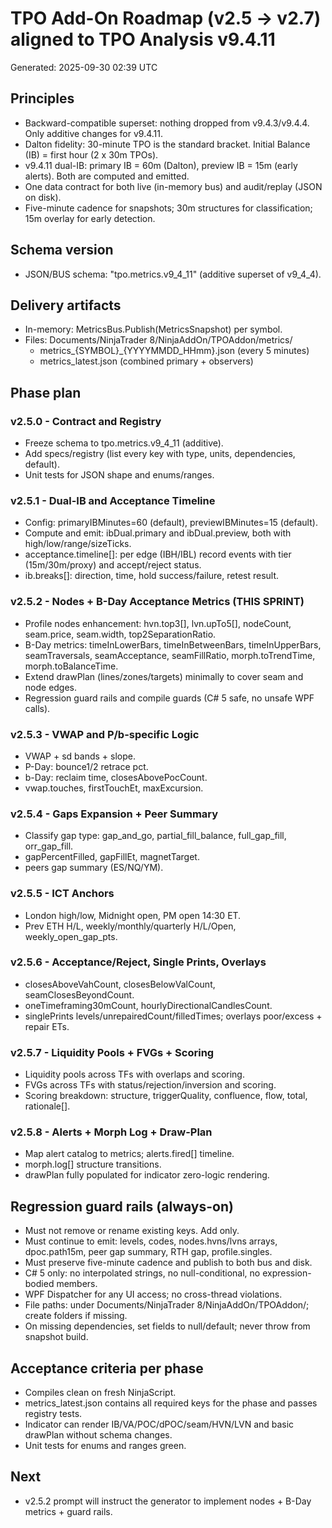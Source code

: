 
# TPO Add-On Roadmap (v2.5 -> v2.7) aligned to TPO Analysis v9.4.11
Generated: 2025-09-30 02:39 UTC

## Principles
- Backward-compatible superset: nothing dropped from v9.4.3/v9.4.4. Only additive changes for v9.4.11.
- Dalton fidelity: 30-minute TPO is the standard bracket. Initial Balance (IB) = first hour (2 x 30m TPOs).
- v9.4.11 dual-IB: primary IB = 60m (Dalton), preview IB = 15m (early alerts). Both are computed and emitted.
- One data contract for both live (in-memory bus) and audit/replay (JSON on disk).
- Five-minute cadence for snapshots; 30m structures for classification; 15m overlay for early detection.

## Schema version
- JSON/BUS schema: "tpo.metrics.v9_4_11" (additive superset of v9_4_4).

## Delivery artifacts
- In-memory: MetricsBus.Publish(MetricsSnapshot) per symbol.
- Files: Documents/NinjaTrader 8/NinjaAddOn/TPOAddon/metrics/
  - metrics_{SYMBOL}_{YYYYMMDD_HHmm}.json (every 5 minutes)
  - metrics_latest.json (combined primary + observers)

## Phase plan

### v2.5.0 - Contract and Registry
- Freeze schema to tpo.metrics.v9_4_11 (additive).
- Add specs/registry (list every key with type, units, dependencies, default).
- Unit tests for JSON shape and enums/ranges.

### v2.5.1 - Dual-IB and Acceptance Timeline
- Config: primaryIBMinutes=60 (default), previewIBMinutes=15 (default).
- Compute and emit: ibDual.primary and ibDual.preview, both with high/low/range/sizeTicks.
- acceptance.timeline[]: per edge (IBH/IBL) record events with tier (15m/30m/proxy) and accept/reject status.
- ib.breaks[]: direction, time, hold success/failure, retest result.

### v2.5.2 - Nodes + B-Day Acceptance Metrics (THIS SPRINT)
- Profile nodes enhancement: hvn.top3[], lvn.upTo5[], nodeCount, seam.price, seam.width, top2SeparationRatio.
- B-Day metrics: timeInLowerBars, timeInBetweenBars, timeInUpperBars, seamTraversals, seamAcceptance, seamFillRatio, morph.toTrendTime, morph.toBalanceTime.
- Extend drawPlan (lines/zones/targets) minimally to cover seam and node edges.
- Regression guard rails and compile guards (C# 5 safe, no unsafe WPF calls).

### v2.5.3 - VWAP and P/b-specific Logic
- VWAP + sd bands + slope.
- P-Day: bounce1/2 retrace pct.
- b-Day: reclaim time, closesAbovePocCount.
- vwap.touches, firstTouchEt, maxExcursion.

### v2.5.4 - Gaps Expansion + Peer Summary
- Classify gap type: gap_and_go, partial_fill_balance, full_gap_fill, orr_gap_fill.
- gapPercentFilled, gapFillEt, magnetTarget.
- peers gap summary (ES/NQ/YM).

### v2.5.5 - ICT Anchors
- London high/low, Midnight open, PM open 14:30 ET.
- Prev ETH H/L, weekly/monthly/quarterly H/L/Open, weekly_open_gap_pts.

### v2.5.6 - Acceptance/Reject, Single Prints, Overlays
- closesAboveVahCount, closesBelowValCount, seamClosesBeyondCount.
- oneTimeframing30mCount, hourlyDirectionalCandlesCount.
- singlePrints levels/unrepairedCount/filledTimes; overlays poor/excess + repair ETs.

### v2.5.7 - Liquidity Pools + FVGs + Scoring
- Liquidity pools across TFs with overlaps and scoring.
- FVGs across TFs with status/rejection/inversion and scoring.
- Scoring breakdown: structure, triggerQuality, confluence, flow, total, rationale[].

### v2.5.8 - Alerts + Morph Log + Draw-Plan
- Map alert catalog to metrics; alerts.fired[] timeline.
- morph.log[] structure transitions.
- drawPlan fully populated for indicator zero-logic rendering.

## Regression guard rails (always-on)
- Must not remove or rename existing keys. Add only.
- Must continue to emit: levels, codes, nodes.hvns/lvns arrays, dpoc.path15m, peer gap summary, RTH gap, profile.singles.
- Must preserve five-minute cadence and publish to both bus and disk.
- C# 5 only: no interpolated strings, no null-conditional, no expression-bodied members.
- WPF Dispatcher for any UI access; no cross-thread violations.
- File paths: under Documents/NinjaTrader 8/NinjaAddOn/TPOAddon/; create folders if missing.
- On missing dependencies, set fields to null/default; never throw from snapshot build.

## Acceptance criteria per phase
- Compiles clean on fresh NinjaScript.
- metrics_latest.json contains all required keys for the phase and passes registry tests.
- Indicator can render IB/VA/POC/dPOC/seam/HVN/LVN and basic drawPlan without schema changes.
- Unit tests for enums and ranges green.

## Next
- v2.5.2 prompt will instruct the generator to implement nodes + B-Day metrics + guard rails.
